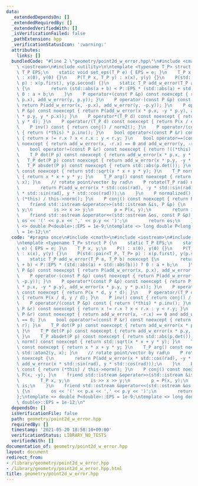 ```yaml
---
data:
  _extendedDependsOn: []
  _extendedRequiredBy: []
  _extendedVerifiedWith: []
  _isVerificationFailed: false
  _pathExtension: hpp
  _verificationStatusIcon: ':warning:'
  attributes:
    links: []
  bundledCode: "#line 2 \"geometry/point2d_w_error.hpp\"\n#include <cmath>\n#include\
    \ <iostream>\n#include <utility>\n\ntemplate <typename T_P> struct P {\n    static\
    \ T_P EPS;\n    static void set_eps(T_P e) { EPS = e; }\n    T_P x, y;\n    P()\
    \ : x(0), y(0) {}\n    P(T_P x, T_P y) : x(x), y(y) {}\n    P(std::pair<T_P, T_P>\
    \ p) : x(p.first), y(p.second) {}\n    static T_P add_w_error(T_P a, T_P b) noexcept\
    \ {\n        return (std::abs(a + b) < P::EPS * (std::abs(a) + std::abs(b))) ?\
    \ 0 : a + b;\n    }\n    P operator+(const P &p) const noexcept { return P(add_w_error(x,\
    \ p.x), add_w_error(y, p.y)); }\n    P operator-(const P &p) const noexcept {\
    \ return P(add_w_error(x, -p.x), add_w_error(y, -p.y)); }\n    P operator*(const\
    \ P &p) const noexcept { return P(add_w_error(x * p.x, -y * p.y), add_w_error(x\
    \ * p.y, y * p.x)); }\n    P operator*(T_P d) const noexcept { return P(x * d,\
    \ y * d); }\n    P operator/(T_P d) const noexcept { return P(x / d, y / d); }\n\
    \    P inv() const { return conj() / norm2(); }\n    P operator/(const P &p) const\
    \ { return (*this) * p.inv(); }\n    bool operator<(const P &r) const noexcept\
    \ { return x != r.x ? x < r.x : y < r.y; }\n    bool operator==(const P &r) const\
    \ noexcept { return add_w_error(x, -r.x) == 0 and add_w_error(y, -r.y) == 0; }\n\
    \    bool operator!=(const P &r) const noexcept { return !((*this) == r); }\n\
    \    T_P dot(P p) const noexcept { return add_w_error(x * p.x, y * p.y); }\n \
    \   T_P det(P p) const noexcept { return add_w_error(x * p.y, -y * p.x); }\n \
    \   T_P absdet(P p) const noexcept { return std::abs(p.det()); }\n    T_P norm()\
    \ const noexcept { return std::sqrt(x * x + y * y); }\n    T_P norm2() const noexcept\
    \ { return x * x + y * y; }\n    T_P arg() const noexcept { return std::atan2(y,\
    \ x); }\n    // rotate point/vector by rad\n    P rotate(T_P rad) noexcept {\n\
    \        return P(add_w_error(x * std::cos(rad), -y * std::sin(rad)), add_w_error(x\
    \ * std::sin(rad), y * std::cos(rad)));\n    }\n    P normalized() const { return\
    \ (*this) / this->norm(); }\n    P conj() const noexcept { return P(x, -y); }\n\
    \    friend std::istream &operator>>(std::istream &is, P &p) {\n        T_P x,\
    \ y;\n        is >> x >> y;\n        p = P(x, y);\n        return is;\n    }\n\
    \    friend std::ostream &operator<<(std::ostream &os, const P &p) {\n       \
    \ os << '(' << p.x << ',' << p.y << ')';\n        return os;\n    }\n};\ntemplate\
    \ <> double P<double>::EPS = 1e-9;\ntemplate <> long double P<long double>::EPS\
    \ = 1e-12;\n"
  code: "#pragma once\n#include <cmath>\n#include <iostream>\n#include <utility>\n\
    \ntemplate <typename T_P> struct P {\n    static T_P EPS;\n    static void set_eps(T_P\
    \ e) { EPS = e; }\n    T_P x, y;\n    P() : x(0), y(0) {}\n    P(T_P x, T_P y)\
    \ : x(x), y(y) {}\n    P(std::pair<T_P, T_P> p) : x(p.first), y(p.second) {}\n\
    \    static T_P add_w_error(T_P a, T_P b) noexcept {\n        return (std::abs(a\
    \ + b) < P::EPS * (std::abs(a) + std::abs(b))) ? 0 : a + b;\n    }\n    P operator+(const\
    \ P &p) const noexcept { return P(add_w_error(x, p.x), add_w_error(y, p.y)); }\n\
    \    P operator-(const P &p) const noexcept { return P(add_w_error(x, -p.x), add_w_error(y,\
    \ -p.y)); }\n    P operator*(const P &p) const noexcept { return P(add_w_error(x\
    \ * p.x, -y * p.y), add_w_error(x * p.y, y * p.x)); }\n    P operator*(T_P d)\
    \ const noexcept { return P(x * d, y * d); }\n    P operator/(T_P d) const noexcept\
    \ { return P(x / d, y / d); }\n    P inv() const { return conj() / norm2(); }\n\
    \    P operator/(const P &p) const { return (*this) * p.inv(); }\n    bool operator<(const\
    \ P &r) const noexcept { return x != r.x ? x < r.x : y < r.y; }\n    bool operator==(const\
    \ P &r) const noexcept { return add_w_error(x, -r.x) == 0 and add_w_error(y, -r.y)\
    \ == 0; }\n    bool operator!=(const P &r) const noexcept { return !((*this) ==\
    \ r); }\n    T_P dot(P p) const noexcept { return add_w_error(x * p.x, y * p.y);\
    \ }\n    T_P det(P p) const noexcept { return add_w_error(x * p.y, -y * p.x);\
    \ }\n    T_P absdet(P p) const noexcept { return std::abs(p.det()); }\n    T_P\
    \ norm() const noexcept { return std::sqrt(x * x + y * y); }\n    T_P norm2()\
    \ const noexcept { return x * x + y * y; }\n    T_P arg() const noexcept { return\
    \ std::atan2(y, x); }\n    // rotate point/vector by rad\n    P rotate(T_P rad)\
    \ noexcept {\n        return P(add_w_error(x * std::cos(rad), -y * std::sin(rad)),\
    \ add_w_error(x * std::sin(rad), y * std::cos(rad)));\n    }\n    P normalized()\
    \ const { return (*this) / this->norm(); }\n    P conj() const noexcept { return\
    \ P(x, -y); }\n    friend std::istream &operator>>(std::istream &is, P &p) {\n\
    \        T_P x, y;\n        is >> x >> y;\n        p = P(x, y);\n        return\
    \ is;\n    }\n    friend std::ostream &operator<<(std::ostream &os, const P &p)\
    \ {\n        os << '(' << p.x << ',' << p.y << ')';\n        return os;\n    }\n\
    };\ntemplate <> double P<double>::EPS = 1e-9;\ntemplate <> long double P<long\
    \ double>::EPS = 1e-12;\n"
  dependsOn: []
  isVerificationFile: false
  path: geometry/point2d_w_error.hpp
  requiredBy: []
  timestamp: '2021-05-20 18:58:10+09:00'
  verificationStatus: LIBRARY_NO_TESTS
  verifiedWith: []
documentation_of: geometry/point2d_w_error.hpp
layout: document
redirect_from:
- /library/geometry/point2d_w_error.hpp
- /library/geometry/point2d_w_error.hpp.html
title: geometry/point2d_w_error.hpp
---
```

